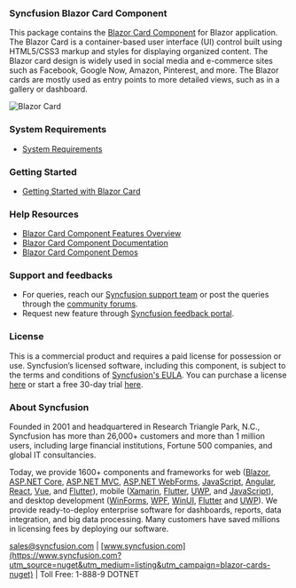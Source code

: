 ### Syncfusion Blazor Card Component

This package contains the [Blazor Card Component](https://www.syncfusion.com/blazor-components/blazor-card?utm_source=nuget&utm_medium=listing&utm_campaign=blazor-cards-nuget) for Blazor application. The Blazor Card is a container-based user interface (UI) control built using HTML5/CSS3 markup and styles for displaying organized content. The Blazor card design is widely used in social media and e-commerce sites such as Facebook, Google Now, Amazon, Pinterest, and more. The Blazor cards are mostly used as entry points to more detailed views, such as in a gallery or dashboard.

![Blazor Card](https://raw.githubusercontent.com/SyncfusionExamples/nuget-img/master/blazor/blazor-card.png)

### System Requirements

* [System Requirements](https://blazor.syncfusion.com/documentation/system-requirements?utm_source=nuget&utm_medium=listing&utm_campaign=blazor-cards-nuget)

### Getting Started

* [Getting Started with Blazor Card](https://blazor.syncfusion.com/documentation/card/getting-started?utm_source=nuget&utm_medium=listing&utm_campaign=blazor-cards-nuget)

### Help Resources

* [Blazor Card Component Features Overview](https://www.syncfusion.com/blazor-components/blazor-card?utm_source=nuget&utm_medium=listing&utm_campaign=blazor-cards-nuget)
* [Blazor Card Component Documentation](https://blazor.syncfusion.com/documentation/card/getting-started?utm_source=nuget&utm_medium=listing&utm_campaign=blazor-cards-nuget)
* [Blazor Card Component Demos](https://blazor.syncfusion.com/demos/card/basic-card?utm_source=nuget&utm_medium=listing&utm_campaign=blazor-cards-nuget)

### Support and feedbacks

* For queries, reach our [Syncfusion support team](https://www.syncfusion.com/support/directtrac/incidents/newincident?utm_source=nuget&utm_medium=listing&utm_campaign=blazor-cards-nuget) or post the queries through the [community forums](https://www.syncfusion.com/forums/blazor-components?utm_source=nuget&utm_medium=listing&utm_campaign=blazor-cards-nuget). 
* Request new feature through [Syncfusion feedback portal](https://www.syncfusion.com/feedback/blazor-components?utm_source=nuget&utm_medium=listing&utm_campaign=blazor-cards-nuget).

### License

This is a commercial product and requires a paid license for possession or use. Syncfusion’s licensed software, including this component, is subject to the terms and conditions of [Syncfusion's EULA](https://www.syncfusion.com/eula/es/?utm_source=nuget&utm_medium=listing&utm_campaign=blazor-cards-nuget). You can purchase a license [here](https://www.syncfusion.com/sales/products?utm_source=nuget&utm_medium=listing&utm_campaign=blazor-cards-nuget) or start a free 30-day trial [here](https://www.syncfusion.com/account/manage-trials/start-trials?utm_source=nuget&utm_medium=listing&utm_campaign=blazor-cards-nuget).

### About Syncfusion

Founded in 2001 and headquartered in Research Triangle Park, N.C., Syncfusion has more than 26,000+ customers and more than 1 million users, including large financial institutions, Fortune 500 companies, and global IT consultancies.
 
Today, we provide 1600+ components and frameworks for web ([Blazor](https://www.syncfusion.com/blazor-components?utm_source=nuget&utm_medium=listing&utm_campaign=blazor-cards-nuget), [ASP.NET Core](https://www.syncfusion.com/aspnet-core-ui-controls?utm_source=nuget&utm_medium=listing&utm_campaign=blazor-cards-nuget), [ASP.NET MVC](https://www.syncfusion.com/aspnet-mvc-ui-controls?utm_source=nuget&utm_medium=listing&utm_campaign=blazor-cards-nuget), [ASP.NET WebForms](https://www.syncfusion.com/jquery/aspnet-webforms-ui-controls?utm_source=nuget&utm_medium=listing&utm_campaign=blazor-cards-nuget), [JavaScript](https://www.syncfusion.com/javascript-ui-controls?utm_source=nuget&utm_medium=listing&utm_campaign=blazor-cards-nuget), [Angular](https://www.syncfusion.com/angular-ui-components?utm_source=nuget&utm_medium=listing&utm_campaign=blazor-cards-nuget), [React](https://www.syncfusion.com/react-ui-components?utm_source=nuget&utm_medium=listing&utm_campaign=blazor-cards-nuget), [Vue](https://www.syncfusion.com/vue-ui-components?utm_source=nuget&utm_medium=listing&utm_campaign=blazor-cards-nuget), and [Flutter](https://www.syncfusion.com/flutter-widgets?utm_source=nuget&utm_medium=listing&utm_campaign=blazor-cards-nuget)), mobile ([Xamarin](https://www.syncfusion.com/xamarin-ui-controls?utm_source=nuget&utm_medium=listing&utm_campaign=blazor-cards-nuget), [Flutter](https://www.syncfusion.com/flutter-widgets?utm_source=nuget&utm_medium=listing&utm_campaign=blazor-cards-nuget), [UWP](https://www.syncfusion.com/uwp-ui-controls?utm_source=nuget&utm_medium=listing&utm_campaign=blazor-cards-nuget), and [JavaScript](https://www.syncfusion.com/javascript-ui-controls?utm_source=nuget&utm_medium=listing&utm_campaign=blazor-cards-nuget)), and desktop development ([WinForms](https://www.syncfusion.com/winforms-ui-controls?utm_source=nuget&utm_medium=listing&utm_campaign=blazor-cards-nuget), [WPF](https://www.syncfusion.com/wpf-controls?utm_source=nuget&utm_medium=listing&utm_campaign=blazor-cards-nuget), [WinUI](https://www.syncfusion.com/winui-controls?utm_source=nuget&utm_medium=listing&utm_campaign=blazor-cards-nuget), [Flutter](https://www.syncfusion.com/flutter-widgets?utm_source=nuget&utm_medium=listing&utm_campaign=blazor-cards-nuget) and [UWP](https://www.syncfusion.com/uwp-ui-controls?utm_source=nuget&utm_medium=listing&utm_campaign=blazor-cards-nuget)). We provide ready-to-deploy enterprise software for dashboards, reports, data integration, and big data processing. Many customers have saved millions in licensing fees by deploying our software.

[sales@syncfusion.com](mailto:sales@syncfusion.com?Subject=Syncfusion%20Blazor%20-%20NuGet) | [www.syncfusion.com](https://www.syncfusion.com?utm_source=nuget&utm_medium=listing&utm_campaign=blazor-cards-nuget) | Toll Free: 1-888-9 DOTNET